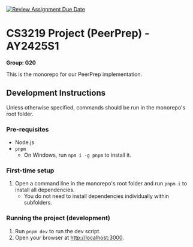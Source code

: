 [![Review Assignment Due Date](https://classroom.github.com/assets/deadline-readme-button-22041afd0340ce965d47ae6ef1cefeee28c7c493a6346c4f15d667ab976d596c.svg)](https://classroom.github.com/a/bzPrOe11)

# CS3219 Project (PeerPrep) - AY2425S1

**Group: G20**

This is the monorepo for our PeerPrep implementation.

## Development Instructions

Unless otherwise specified, commands should be run in the monorepo's root folder.

### Pre-requisites

- Node.js
- `pnpm`
  - On Windows, run `npm i -g pnpm` to install it.

### First-time setup

1. Open a command line in the monorepo's root folder and run `pnpm i` to install all dependencies.
   - You do not need to install dependencies individually within subfolders.

### Running the project (development)

1. Run `pnpm dev` to run the dev script.
1. Open your browser at <http://localhost:3000>.

